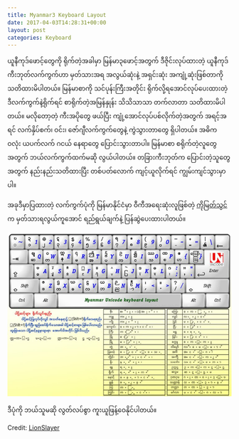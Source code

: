 ```yaml
---
title: Myanmar3 Keyboard Layout
date: 2017-04-03T14:28:31+00:00
layout: post
categories: Keyboard
---
```

ယူနီကုဒ်ဖောင့်တွေကို ရိုက်တဲ့အခါမှာ မြန်မာ၃ဖောင့်အတွက် ဒီဇိုင်းလုပ်ထားတဲ့ ယူနီကုဒ် ကီးဘုတ်လက်ကွက်ဟာ မှတ်သားအရ အလွယ်ဆုံးနဲ့ အရှင်းဆုံး အကျုံ့ဆုံးဖြစ်တာကို သတိထားမိပါတယ်။ မြန်မာစာကို သင်ပုန်းကြီးအတိုင်း ရိုက်လို့ရအောင်လုပ်ပေးထားတဲ့ ဒီလက်ကွက်နဲ့ရိုက်ရင် စာရိုက်တဲ့အမြန်နှုန်း သိသိသာသာ တက်လာတာ သတိထားမိပါတယ်။ မလိုတော့တဲ့ ကီးအပိုတွေ ဖယ်ပြီး ကျုံ့အောင်လုပ်ပစ်လိုက်တဲ့အတွက် အရင့်အရင် လက်နှိပ်စက်၊ ဝင်း၊ ဇော်ဂျီလက်ကွက်တွေနဲ့ ကွဲသွားတာတွေ ရှိပါတယ်။ အဓိက ဝလုံး ယပက်လက် ဂငယ် နေရာတွေ ပြောင်းသွားတာပါ။ မြန်မာစာ စရိုက်တဲ့လူတွေအတွက် ဘယ်လက်ကွက်ထက်မဆို လွယ်ပါတယ်။ တခြားကီးဘုတ်က ပြောင်းတဲ့သူတွေအတွက် နည်းနည်းသတိထားပြီး တစ်ပတ်လောက် ကျင့်ယူလိုက်ရင် ကျွမ်းကျင်သွားမှာပါ။

အခုဒီမှာပြထားတဲ့ လက်ကွက်ပုံကို မြန်မာနိုင်ငံမှာ ဝီကီအရေးဆုံးလူဖြစ်တဲ့ [ကိုမြတ်သွင်](http://www.facebook.com/profile.php?id=1350271447)က မှတ်သားရလွယ်ကူအောင် ရည်ရွယ်ချက်နဲ့ ပြန်ဆွဲပေးထားပါတယ်။

![mm3 layout](/images/Myanmar3_Unicode_keyboard_Layout.jpg)

ဒီပုံကို ဘယ်သူမဆို လွတ်လပ်စွာ ကူးယူဖြန့်ဝေနိုင်ပါတယ်။

Credit: [LionSlayer](myanmarlanguage.org)